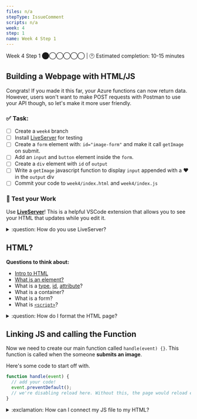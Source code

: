```yaml
---
files: n/a
stepType: IssueComment
scripts: n/a
week: 4
step: 1
name: Week 4 Step 1
---
```

Week 4 Step 1 ⬤◯◯◯◯◯ | 🕐 Estimated completion: 10-15 minutes

## Building a Webpage with HTML/JS
Congrats! If you made it this far, your Azure functions can now return data. However, users won't want to make POST requests with Postman to use your API though, so let's make it more user friendly.


### ✅  Task:
- [ ]  Create a  `week4` branch 
- [ ]  Install [LiveServer](https://marketplace.visualstudio.com/items?itemName=ritwickdey.LiveServer) for testing
- [ ]  Create a `form` element with: `id="image-form"` and make it call `getImage` on submit.
- [ ]  Add an `input` and `button` element inside the `form`.
- [ ]  Create a `div` element with `id` of `output`
- [ ]  Write a `getImage` javascript function to display `input` appended with a ❤️ in the `output` div 
- [ ] Commit your code to `week4/index.html` and `week4/index.js`

### 🚧 Test your Work
Use **[LiveServer](https://marketplace.visualstudio.com/items?itemName=ritwickdey.LiveServer)**! This is a helpful VSCode extension that allows you to see your HTML that updates while you edit it.

<details>
<summary>:question: How do you use LiveServer? </summary>
<br>

![image](https://user-images.githubusercontent.com/69332964/99007366-0fd21f80-2512-11eb-9af9-311d89098c0b.png)
* To start a local server, click `Go live` at the bottom right of the screen, as shown in the image.
    * Make sure that you have the entire repo open on VS Code and not just the individual files.
    * If this is your first time installing LiveServer, you might need to close/quit VS Code and reopen it.
* Test it out, and see what your HTML page looks like! *It's OK if it's boring, so feel free to style it with CSS!*

</details>

## HTML?

**Questions to think about:**
* [Intro to HTML](https://developer.mozilla.org/en-US/docs/Learn/Getting_started_with_the_web/HTML_basics)
* [What is an element?](https://www.w3schools.com/html/html_elements.asp)
* What is a [type](https://www.w3schools.com/tags/att_type.asp), [id](https://www.w3schools.com/html/html_id.asp), [attribute](https://www.w3schools.com/html/html_attributes.asp)?
* What is a container?
* What is a form?
* What is [`<script>`](https://developer.mozilla.org/en-US/docs/Web/HTML/Element/script)?

<details>
<summary>:question: How do I format the HTML page?</summary>
</br>

First, add this to the top of your HTML page. This is standard information every page usually has.
```html
<!DOCTYPE html>
<html lang="en">
  <head>
    <meta charset="utf-8">
    <meta http-equiv="X-UA-Compatible" content="IE=edge">
    <meta name="viewport" content="width=device-width, initial-scale=1">
    <meta name="description" content="">
    <meta name="author" content="">

    <title>WHAT'S THIS PROJECT CALLED?</title>

  </head>
```

Create a `body` tag. We're going to be putting code in here.
```html
<body>

  <!--We're putting stuff here!-->

</body>
```

### Create a title container
```html
      <div>
          <h1>Example Project</h1>
          <hr/>
      </div>
```

### Displaying output and entering input
First, create a `div`.
```html
<div>
  <!--We're putting stuff here!-->
</div>
```

**Where is the user going to input the text** In a form - make sure to change the values!.
```html
      <form>
        <div class="form-group">
          <div id="image-div">
                  <input type="text" id="name" class="c-form-input" name="name" /><br>
                  <input onclick="getImage()" class="c-btn c-btn--primary" value="Submit" type="button" />       
      </form>

      <hr/> <!--we're just creating a separation-->
```


**Where will the output be displayed?** Look out below!
```html
      <div id="fillthisin"></div>
```
This is where you'll see the output pop up!

## jQuery
Lastly, make sure to reference jQuery. Put it **at the very end of the HTML page outside of all the tags!**
```html
    <script src="https://ajax.googleapis.com/ajax/libs/jquery/1.11.3/jquery.min.js"></script>
    <script>window.jQuery || document.write('<script src="../../assets/js/vendor/jquery.min.js"><\/script>')</script>
     
    <script src="config.js" type="text/javascript"></script>
```

**Why?** We will be using [jQuery](https://www.w3schools.com/jquery/jquery_intro.asp) later to display output.
<br><br/>
</details>

## Linking JS and calling the Function
Now we need to create our main function called `handle(event) {}`. This function is called when the someone **submits an image**.

Here's some code to start off with.
```js
function handle(event) {
  // add your code!
  event.preventDefault();
  // we're disabling reload here. Without this, the page would reload every time the button was pressed.
}
```

<details>
<summary>:exclamation: How can I connect my JS file to my HTML?</summary>
  </br>

Great question! All we have to do is reference it just like we did with the jQuery.
```js
<script src="index.js" type="text/javascript"></script>
```
> Place this directly under your jQuery reference.
</details>

